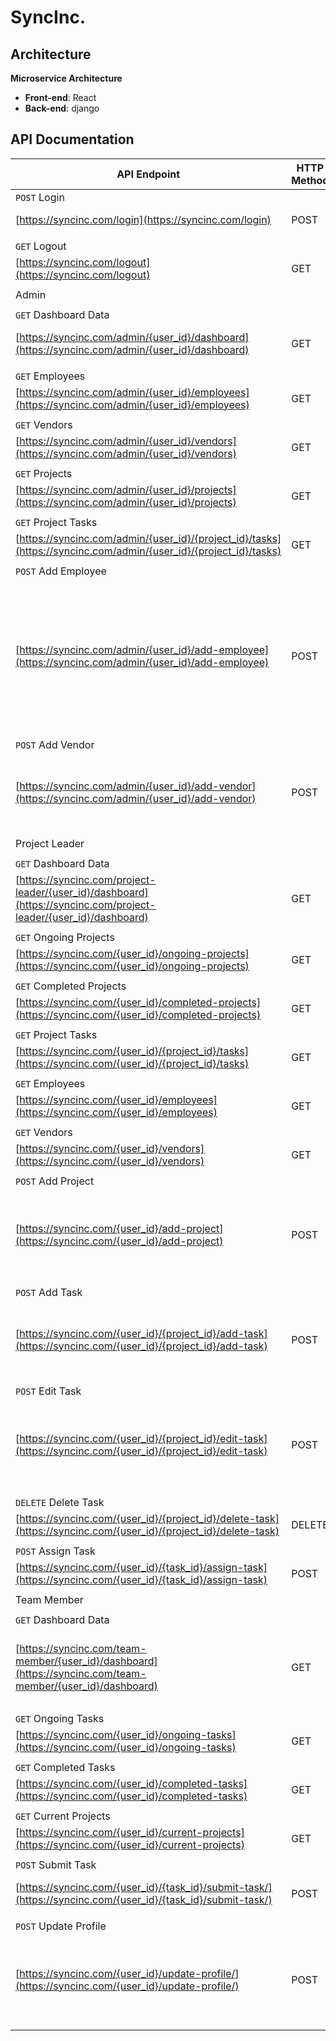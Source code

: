 # SyncInc.
## Architecture
**Microservice Architecture**

- **Front-end**: React
- **Back-end**: django

## API Documentation

| API Endpoint                                        | HTTP Method | Request Body                                                               | Response Code | Response Body |
| --------------------------------------------------- | ------------| -------------------------------------------------------------------------- | --------------| --------------|
| `POST` Login                                       |             |                                                                           |               |               |
| [https://syncinc.com/login](https://syncinc.com/login) | POST        | { "username": "string", "password": "string" }                              | 200           | { "token": "string" } |
|                                                    |             |                                                                           |               |               |
| `GET` Logout                                      |             |                                                                           |               |               |
| [https://syncinc.com/logout](https://syncinc.com/logout) | GET         |                                                                           | 200           | None          |
|                                                    |             |                                                                           |               |               |
| Admin                                              |             |                                                                           |               |               |
|                                                    |             |                                                                           |               |               |
| `GET` Dashboard Data                               |             |                                                                           |               |               |
| [https://syncinc.com/admin/{user_id}/dashboard](https://syncinc.com/admin/{user_id}/dashboard)       | GET         | { "token": "string" }                                                      | 200           | { "employees": [], "vendors": [], "projects": [] } |
|                                                    |             |                                                                           |               |               |
| `GET` Employees                                    |             |                                                                           |               |               |
| [https://syncinc.com/admin/{user_id}/employees](https://syncinc.com/admin/{user_id}/employees)       | GET         | { "token": "string" }                                                      | 200           | { "employees": [] } |
|                                                    |             |                                                                           |               |               |
| `GET` Vendors                                      |             |                                                                           |               |               |
| [https://syncinc.com/admin/{user_id}/vendors](https://syncinc.com/admin/{user_id}/vendors)         | GET         | { "token": "string" }                                                      | 200           | { "vendors": [] } |
|                                                    |             |                                                                           |               |               |
| `GET` Projects                                     |             |                                                                           |               |               |
| [https://syncinc.com/admin/{user_id}/projects](https://syncinc.com/admin/{user_id}/projects)        | GET         | { "token": "string" }                                                      | 200           | { "projects": [] } |
|                                                    |             |                                                                           |               |               |
| `GET` Project Tasks                                |             |                                                                           |               |               |
| [https://syncinc.com/admin/{user_id}/{project_id}/tasks](https://syncinc.com/admin/{user_id}/{project_id}/tasks) | GET     | { "token": "string" }                                                      | 200           | { "tasks": [] } |
|                                                    |             |                                                                           |               |               |
| `POST` Add Employee                                |             |                                                                           |               |               |
| [https://syncinc.com/admin/{user_id}/add-employee](https://syncinc.com/admin/{user_id}/add-employee)   | POST        | { "token": "string", "username": "string", "email": "string", "first_name": "string", "last_name": "string", "phone_number": "string", "is_admin": true, "is_project_leader": true, "is_team_member": true } | 200           | { "employee": {} } |
|                                                    |             |                                                                           |               |               |
| `POST` Add Vendor                                  |             |                                                                           |               |               |
| [https://syncinc.com/admin/{user_id}/add-vendor](https://syncinc.com/admin/{user_id}/add-vendor)      | POST        | { "token": "string", "name": "string", "email": "string", "phone_number": "string", "address": "string", "tags": [] } | 200           | { "vendor": {} } |
|                                                    |             |                                                                           |               |               |
| Project Leader                                     |             |                                                                           |               |               |
|                                                    |             |                                                                           |               |               |
| `GET` Dashboard Data                               |             |                                                                           |               |               |
| [https://syncinc.com/project-leader/{user_id}/dashboard](https://syncinc.com/project-leader/{user_id}/dashboard) | GET       | { "token": "string" }                                                      | 200           | { "ongoing_projects": 0, "completed_projects": 0 } |
|                                                    |             |                                                                           |               |               |
| `GET` Ongoing Projects                             |             |                                                                           |               |               |
| [https://syncinc.com/{user_id}/ongoing-projects](https://syncinc.com/{user_id}/ongoing-projects)       | GET         | { "token": "string" }                                                      | 200           | { "projects": [] } |
|                                                    |             |                                                                           |               |               |
| `GET` Completed Projects                           |             |                                                                           |               |               |
| [https://syncinc.com/{user_id}/completed-projects](https://syncinc.com/{user_id}/completed-projects)   | GET         | { "token": "string" }                                                      | 200           | { "projects": [] } |
|                                                    |             |                                                                           |               |               |
| `GET` Project Tasks                                |             |                                                                           |               |               |
| [https://syncinc.com/{user_id}/{project_id}/tasks](https://syncinc.com/{user_id}/{project_id}/tasks) | GET         | { "token": "string" }                                                      | 200           | { "tasks": [] } |
|                                                    |             |                                                                           |               |               |
| `GET` Employees                                    |             |                                                                           |               |               |
| [https://syncinc.com/{user_id}/employees](https://syncinc.com/{user_id}/employees)              | GET         | { "token": "string" }                                                      | 200           | { "employees": [] } |
|                                                    |             |                                                                           |               |               |
| `GET` Vendors                                      |             |                                                                           |               |               |
| [https://syncinc.com/{user_id}/vendors](https://syncinc.com/{user_id}/vendors)                    | GET         | { "token": "string" }                                                      | 200           | { "vendors": [] } |
|                                                    |             |                                                                           |               |               |
| `POST` Add Project                                 |             |                                                                           |               |               |
| [https://syncinc.com/{user_id}/add-project](https://syncinc.com/{user_id}/add-project)            | POST        | { "token": "string", "name": "string", "description": "string", "client_name": "string", "client_email": "string", "client_phone_number": "string" } | 200           | { "project": {} } |
|                                                    |             |                                                                           |               |               |
| `POST` Add Task                                    |             |                                                                           |               |               |
| [https://syncinc.com/{user_id}/{project_id}/add-task](https://syncinc.com/{user_id}/{project_id}/add-task)   | POST        | { "token": "string", "name": "string", "description": "string", "due_date": "string", "assignee": "string", "tags": [] } | 200           | { "task": {} } |
|                                                    |             |                                                                           |               |               |
| `POST` Edit Task                                   |             |                                                                           |               |               |
| [https://syncinc.com/{user_id}/{project_id}/edit-task](https://syncinc.com/{user_id}/{project_id}/edit-task)  | POST        | { "token": "string", "task_id": integer, "name": "string", "description": "string", "due_date": "string", "assignee": "string", "tags": [] } | 200           | { "task": {} } |
|                                                    |             |                                                                           |               |               |
| `DELETE` Delete Task                               |             |                                                                           |               |               |
| [https://syncinc.com/{user_id}/{project_id}/delete-task](https://syncinc.com/{user_id}/{project_id}/delete-task) | DELETE     | { "token": "string", "task_id": integer }                                  | 200           | { "task": {} } |
|                                                    |             |                                                                           |               |               |
| `POST` Assign Task                                 |             |                                                                           |               |               |
| [https://syncinc.com/{user_id}/{task_id}/assign-task](https://syncinc.com/{user_id}/{task_id}/assign-task)   | POST        | { "token": "string", "assignee": "string" }                                | 200           | { "task": {} } |
|                                                    |             |                                                                           |               |               |
| Team Member                                        |             |                                                                           |               |               |
|                                                    |             |                                                                           |               |               |
| `GET` Dashboard Data                               |             |                                                                           |               |               |
| [https://syncinc.com/team-member/{user_id}/dashboard](https://syncinc.com/team-member/{user_id}/dashboard) | GET       | { "token": "string" }                                                      | 200           | { "ongoing_projects": 0, "completed_projects": 0, "ongoing_tasks": 0, "completed_tasks": 0 } |
|                                                    |             |                                                                           |               |               |
| `GET` Ongoing Tasks                                |             |                                                                           |               |               |
| [https://syncinc.com/{user_id}/ongoing-tasks](https://syncinc.com/{user_id}/ongoing-tasks)       | GET         | { "token": "string" }                                                      | 200           | { "tasks": [] } |
|                                                    |             |                                                                           |               |               |
| `GET` Completed Tasks                              |             |                                                                           |               |               |
| [https://syncinc.com/{user_id}/completed-tasks](https://syncinc.com/{user_id}/completed-tasks)   | GET         | { "token": "string" }                                                      | 200           | { "tasks": [] } |
|                                                    |             |                                                                           |               |               |
| `GET` Current Projects                             |             |                                                                           |               |               |
| [https://syncinc.com/{user_id}/current-projects](https://syncinc.com/{user_id}/current-projects) | GET         | { "token": "string" }                                                      | 200           | { "projects": [] } |
|                                                    |             |                                                                           |               |               |
| `POST` Submit Task                                 |             |                                                                           |               |               |
| [https://syncinc.com/{user_id}/{task_id}/submit-task/](https://syncinc.com/{user_id}/{task_id}/submit-task/) | POST   | { "token": "string", "file": "file", "description": "string" }              | 200           | { "task": {} } |
|                                                    |             |                                                                           |               |               |
| `POST` Update Profile                              |             |                                                                           |               |               |
| [https://syncinc.com/{user_id}/update-profile/](https://syncinc.com/{user_id}/update-profile/) | POST       | { "token": "string", "username": "string", "email": "string", "first_name": "string", "last_name": "string", "phone_number": "string", "tags": [] } | 200           | { "user": {} } |
|                                                    |             |                                                                           |               |               |


